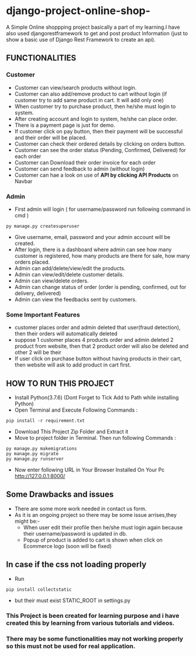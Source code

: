 # django-project-online-shop-
A Simple Online shoppping project basically a part of my learning.I have also used djangorestframework to get and post product Information (just to show a basic use of Django Rest Framework to create an api).

## FUNCTIONALITIES
### Customer
* Customer can view/search products without login.
* Customer can also add/remove product to cart without login (if customer try to add same product in cart. It will add only one)
* When customer try to purchase product, then he/she must login to system.
* After creating account and login to system, he/she can place order.
* There is a payment page is just for demo.
* If customer click on pay button, then their payment will be successful and their order will be placed.
* Customer can check their ordered details by clicking on orders button.
* Customer can see the order status (Pending, Confirmed, Delivered) for each order
* Customer can Download their order invoice for each order
* Customer can send feedback to admin (without login)
* Customer can hae a look on use of **API by clicking API Products** on Navbar

### Admin
* First admin will login ( for username/password run following command in cmd )
``` 
py manage.py createsuperuser
```
* Give username, email, password and your admin account will be created.
* After login, there is a dashboard where admin can see how many customer is registered, how many products are   there for sale, how many orders placed.
* Admin can add/delete/view/edit the products.
* Admin can view/edit/delete customer details.
* Admin can view/delete orders.
* Admin can change status of order (order is pending, confirmed, out for delivery, delivered)
* Admin can view the feedbacks sent by customers.

### Some Important Features
* customer places order and admin deleted that user(fraud detection), then their orders will automatically deleted
* suppose 1 customer places 4 products order and admin deleted 2 product from website, then that 2 product order will also be deleted and   other 2 will be their
* If user click on purchase button without having products in their cart, then website will ask to add product in cart first.

## HOW TO RUN THIS PROJECT
* Install Python(3.7.6) (Dont Forget to Tick Add to Path while installing Python)
* Open Terminal and Execute Following Commands :
``` 
pip install -r requirement.txt 
```

* Download This Project Zip Folder and Extract it
* Move to project folder in Terminal. Then run following Commands :
``` 
py manage.py makemigrations
py manage.py migrate
py manage.py runserver
```
* Now enter following URL in Your Browser Installed On Your Pc
http://127.0.0.1:8000/

## Some Drawbacks and issues
* There are some more work needed in contact us form.
* As it is an ongoing project so there may be some issue arrises,they might be:-
   * When user edit their profile then he/she must login again because their username/password is updated in db.
   * Popup of product is added to cart is shown when click on Ecommerce logo (soon will be fixed)

## In case if the css not loading properly 
* Run
``` 
pip install collectstatic
```
* but their must exist STATIC_ROOT in settings.py

### This Project is been created for learning purpose and i have created this by learning from various tutorials and videos.
### There may be some functionalities may not working properly so this must not be used for real application.
